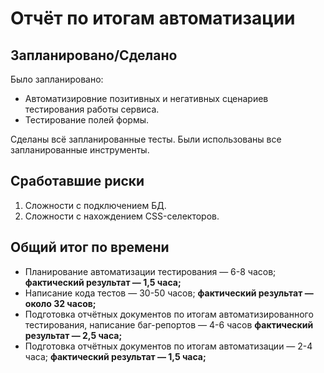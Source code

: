 # Отчёт по итогам автоматизации

## Запланировано/Сделано
Было запланировано:
* Автоматизировние позитивных и негативных сценариев тестирования работы сервиса.
* Тестирование полей формы.

Сделаны всё запланированные тесты.
Были использованы все запланированные инструменты.

## Сработавшие риски
1. Сложности с подключением БД.
1. Сложности с нахождением CSS-селекторов.

## Общий итог по времени
* Планирование автоматизации тестирования — 6-8 часов; **фактический результат — 1,5 часа;**
* Написание кода тестов — 30-50 часов; **фактический результат — около 32 часов;**
* Подготовка отчётных документов по итогам автоматизированного тестирования, написание баг-репортов — 4-6 часов **фактический результат — 2,5 часа;**
* Подготовка отчётных документов по итогам автоматизации — 2-4 часа; **фактический результат — 1,5 часа;**
